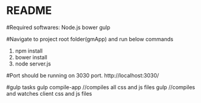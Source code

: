 README
=======
#Required softwares:
Node.js
bower
gulp

#Navigate to project root folder(gmApp) and run below commands
1. npm install
2. bower install
3. node server.js

#Port should be running on 3030 port.
http://localhost:3030/

#gulp tasks
gulp compile-app //compiles all css and js files
gulp //compiles and watches client css and js files
